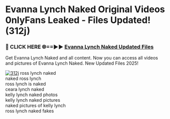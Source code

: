 # Evanna Lynch Naked Original Videos 0nlyFans Leaked - Files Updated! (312j)

<h3>🔴 CLICK HERE 🌐==►► <a href="https://tinyurl.com/yckcrads" rel="nofollow">Evanna Lynch Naked Updated Files</a></h3>

Get Evanna Lynch Naked and all content. Now you can access all videos and pictures of Evanna Lynch Naked. New Updated Files 2025!

[![312j](https://i.imgur.com/hpKpOFt.gif)](https://tinyurl.com/yckcrads)
ross lynch naked<br>
naked ross lynch<br>
ross lynch is naked<br>
ceara lynch naked<br>
kelly lynch naked photos<br>
kelly lynch naked pictures<br>
naked pictures of kelly lynch<br>
ross lynch naked fakes